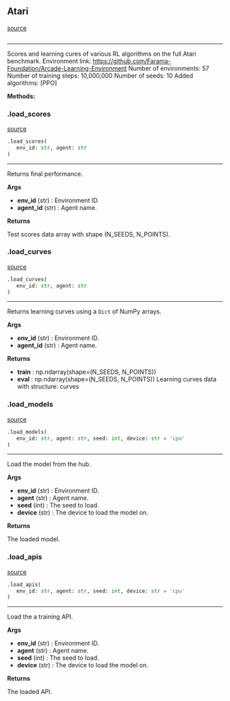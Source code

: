 #


## Atari
[source](https://github.com/RLE-Foundation/rllte/blob/main/rllte/hub/atari.py/#L39)
```python 

```


---
Scores and learning cures of various RL algorithms on the full Atari benchmark.
Environment link: https://github.com/Farama-Foundation/Arcade-Learning-Environment
Number of environments: 57
Number of training steps: 10,000,000
Number of seeds: 10
Added algorithms: [PPO]


**Methods:**


### .load_scores
[source](https://github.com/RLE-Foundation/rllte/blob/main/rllte/hub/atari.py/#L61)
```python
.load_scores(
   env_id: str, agent: str
)
```

---
Returns final performance.


**Args**

* **env_id** (str) : Environment ID.
* **agent_id** (str) : Agent name.


**Returns**

Test scores data array with shape (N_SEEDS, N_POINTS).

### .load_curves
[source](https://github.com/RLE-Foundation/rllte/blob/main/rllte/hub/atari.py/#L84)
```python
.load_curves(
   env_id: str, agent: str
)
```

---
Returns learning curves using a `Dict` of NumPy arrays.


**Args**

* **env_id** (str) : Environment ID.
* **agent_id** (str) : Agent name.


**Returns**

* **train**  : np.ndarray(shape=(N_SEEDS, N_POINTS))
* **eval**  :  np.ndarray(shape=(N_SEEDS, N_POINTS))
Learning curves data with structure:
curves

### .load_models
[source](https://github.com/RLE-Foundation/rllte/blob/main/rllte/hub/atari.py/#L113)
```python
.load_models(
   env_id: str, agent: str, seed: int, device: str = 'cpu'
)
```

---
Load the model from the hub.


**Args**

* **env_id** (str) : Environment ID.
* **agent** (str) : Agent name.
* **seed** (int) : The seed to load.
* **device** (str) : The device to load the model on.


**Returns**

The loaded model.

### .load_apis
[source](https://github.com/RLE-Foundation/rllte/blob/main/rllte/hub/atari.py/#L139)
```python
.load_apis(
   env_id: str, agent: str, seed: int, device: str = 'cpu'
)
```

---
Load the a training API.


**Args**

* **env_id** (str) : Environment ID.
* **agent** (str) : Agent name.
* **seed** (int) : The seed to load.
* **device** (str) : The device to load the model on.


**Returns**

The loaded API.
